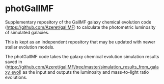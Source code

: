 # photGalIMF

Supplementary repository of the GalIMF galaxy chemical evolution code (https://github.com/Azeret/galIMF) to calculate the photometric luminosity of simulated galaxies.

This is kept as an independent repository that may be updated with newer stellar evolution models.

The photGalIMF code takes the galaxy chemical evolution simulation results saved in (https://github.com/Azeret/galIMF/tree/master/simulation_results_from_galaxy_evol) as the input and outputs the luminosity and mass-to-light ratio evolutions.
